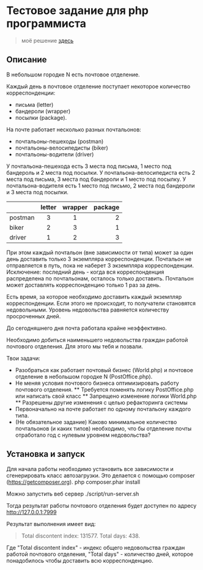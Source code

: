 # Тестовое задание для php программиста

> моё решение [здесь](https://github.com/artembeloglazov/postOffice/commit/97023ca5ac7f2d556c6b1fee72c88c76ae3d867b)

## Описание
В небольшом городке N есть почтовое отделение.

Каждый день в почтовое отделение поступает некоторое количество корреспонденции:
* письма (letter)
* бандероли (wrapper)
* посылки (package).

На почте работает несколько разных почтальонов:
* почтальоны-пешеходы (postman)
* почтальоны-велосипедисты (biker)
* почтальоны-водители (driver)

У почтальона-пешехода есть 3 места под письма, 1 место под бандероль и 2 места под посылки.
У почтальона-велосипедиста есть 2 места под письма, 3 места под бандероли и 1 место под посылку.
У почтальона-водителя есть 1 место под письмо, 2 места под бандероли и 3 места под посылки.

|           |  letter  |  wrapper  |  package  |
|-----------|:--------:|:---------:|----------:|
|  postman  |     3    |     1     |     2     |
|  biker    |     2    |     3     |     1     |
|  driver   |     1    |     2     |     3     |

При этом каждый почтальон (вне зависимости от типа) может за один день доставить только 3 экземпляра корреспонденции.
Почтальон не отправляется в путь, пока не наберет 3 экземпляра корреспонденции. Исключение: последний день - когда вся корреспонденция распределена
по почтальонам, осталось только доставить. Почтальон может доставлять корреспонденцию только 1 раз за день.

Есть время, за которое необходимо доставить каждый экземпляр корреспонденции. Если этого не происходит, то получатели становятся недовольными.
Уровень недовольства равняется количеству просроченных дней.

До сегодняшнего дня почта работала крайне неэффективно.

Необходимо добиться наименьшего недовольства граждан работой почтового отделения. Для этого мы тебя и позвали.

Твои задачи:
* Разобраться как работает почтовый бизнес (World.php) и почтовое отделение в небольшом городке N (PostOffice.php).
* Не меняя условия почтового бизнеса оптимизировать работу почтового отделения.
** Требуется поменять логику PostOffice.php или написать свой класс
** Запрещено изменение логики World.php
** Разрешены другие изменения с целью рефакторинга системы
* Первоначально на почте работает по одному почтальону каждого типа.
* (Не обязательное задание) Каково минимальное количество почтальонов (и каких типов) необходимо, что бы отделение почты
   отработало год с нулевым уровнем недовольства?


## Установка и запуск
Для начала работы необходимо установить все зависимости и сгенерировать класс автозагрузки.
Это делается с помощью composer (https://getcomposer.org).
    php composer.phar install

Можно запустить веб сервер
    ./script/run-server.sh

Тогда результат работы почтового отделения будет доступен по адресу http://127.0.0.1:7999

Результат выполнения имеет вид:
>Total discontent index: 131577.
>Total days: 438.

Где "Total discontent index" - индекс общего недовольства граждан работой почтового отделения,
"Total days" - количество дней, которое понадобилось чтобы доставить всю корреспонденцию.
